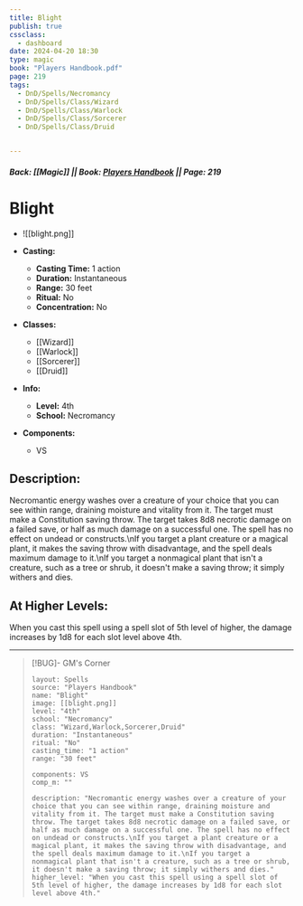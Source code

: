 ```yaml
---
title: Blight
publish: true
cssclass:
  - dashboard
date: 2024-04-20 18:30
type: magic
book: "Players Handbook.pdf"
page: 219
tags:
  - DnD/Spells/Necromancy
  - DnD/Spells/Class/Wizard
  - DnD/Spells/Class/Warlock
  - DnD/Spells/Class/Sorcerer
  - DnD/Spells/Class/Druid


---
```


##### Back: [[Magic]] || Book: [Players Handbook](https://drive.google.com/drive/folders/1O5bhpYizcIT5xxAoLOuzCRht_PVS7VSG?usp=sharing) || Page: 219

# Blight
- ![[blight.png]]
- **Casting:**
    - **Casting Time:** 1 action
    - **Duration:** Instantaneous
    - **Range:** 30 feet
    - **Ritual:** No
    - **Concentration:** No
- **Classes:**
    - [[Wizard]]
    - [[Warlock]]
    - [[Sorcerer]]
    - [[Druid]]

- **Info:**
    - **Level:** 4th
    - **School:** Necromancy
- **Components:**
    - VS


## Description:
Necromantic energy washes over a creature of your choice that you can see within range, draining moisture and vitality from it. The target must make a Constitution saving throw. The target takes 8d8 necrotic damage on a failed save, or half as much damage on a successful one. The spell has no effect on undead or constructs.\nIf you target a plant creature or a magical plant, it makes the saving throw with disadvantage, and the spell deals maximum damage to it.\nIf you target a nonmagical plant that isn't a creature, such as a tree or shrub, it doesn't make a saving throw; it simply withers and dies.

## At Higher Levels:
When you cast this spell using a spell slot of 5th level of higher, the damage increases by 1d8 for each slot level above 4th.

---

> [!BUG]- GM's Corner
>
> ```statblock
> layout: Spells
> source: "Players Handbook"
> name: "Blight"
> image: [[blight.png]]
> level: "4th"
> school: "Necromancy"
> class: "Wizard,Warlock,Sorcerer,Druid"
> duration: "Instantaneous"
> ritual: "No"
> casting_time: "1 action"
> range: "30 feet"
>
> components: VS
> comp_m: ""
>
> description: "Necromantic energy washes over a creature of your choice that you can see within range, draining moisture and vitality from it. The target must make a Constitution saving throw. The target takes 8d8 necrotic damage on a failed save, or half as much damage on a successful one. The spell has no effect on undead or constructs.\nIf you target a plant creature or a magical plant, it makes the saving throw with disadvantage, and the spell deals maximum damage to it.\nIf you target a nonmagical plant that isn't a creature, such as a tree or shrub, it doesn't make a saving throw; it simply withers and dies."
> higher_level: "When you cast this spell using a spell slot of 5th level of higher, the damage increases by 1d8 for each slot level above 4th."
> ```
